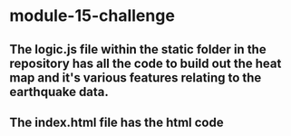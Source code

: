 # module-15-challenge

## The logic.js file within the static folder in the repository has all the code to build out the heat map and it's various features relating to the earthquake data.
## The index.html file has the html code
